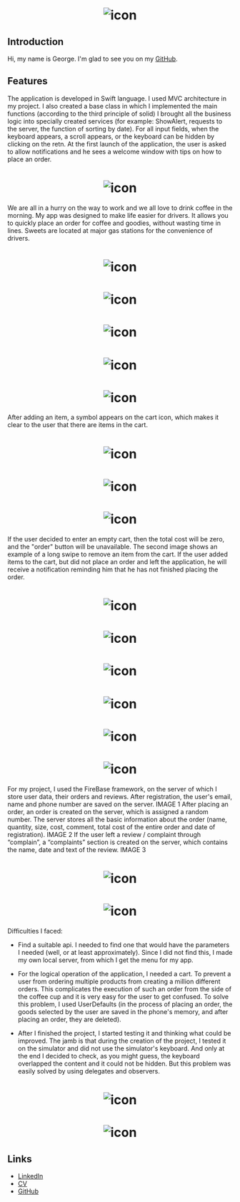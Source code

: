 <h1 align="center">
<img src="Images/Slide-1.png" alt="icon">
</h1>

## Introduction

Hi, my name is George. I'm glad to see you on my [GitHub](https://github.com/gbasovv?tab=repositories).

## Features

The application is developed in Swift language. I used MVC architecture in my project.
I also created a base class in which I implemented the main functions (according to the third principle of solid)
I brought all the business logic into specially created services (for example: ShowAlert, requests to the server, the function of sorting by date).
For all input fields, when the keyboard appears, a scroll appears, or the keyboard can be hidden by clicking on the retn.
At the first launch of the application, the user is asked to allow notifications and he sees a welcome window with tips on how to place an order.

<h1 align="center">
<img src="Images/Slide-2.png" alt="icon">
</h1>
We are all in a hurry on the way to work and we all love to drink coffee in the morning. My app was designed to make life easier for drivers. It allows you to quickly place an order for coffee and goodies, without wasting time in lines. Sweets are located at major gas stations for the convenience of drivers.

<h1 align="center">
<img src="Images/Slide-3.png" alt="icon">
</h1>

<h1 align="center">
<img src="Images/Slide-4.png" alt="icon">
</h1>

<h1 align="center">
<img src="Images/Slide-5.png" alt="icon">
</h1>

<h1 align="center">
<img src="Images/Slide-6.png" alt="icon">
</h1>

<h1 align="center">
<img src="Images/Slide-7.png" alt="icon">
</h1>
After adding an item, a symbol appears on the cart icon, which makes it clear to the user that there are items in the cart.

<h1 align="center">
<img src="Images/Slide-8.png" alt="icon">
</h1>

<h1 align="center">
<img src="Images/Slide-9.png" alt="icon">
</h1>

<h1 align="center">
<img src="Images/Slide-10.png" alt="icon">
</h1>
If the user decided to enter an empty cart, then the total cost will be zero, and the "order" button will be unavailable.
The second image shows an example of a long swipe to remove an item from the cart.
If the user added items to the cart, but did not place an order and left the application, he will receive a notification reminding him that he has not finished placing the order.

<h1 align="center">
<img src="Images/Slide-11.png" alt="icon">
</h1>

<h1 align="center">
<img src="Images/Slide-12.png" alt="icon">
</h1>

<h1 align="center">
<img src="Images/Slide-13.png" alt="icon">
</h1>

<h1 align="center">
<img src="Images/Slide-14.png" alt="icon">
</h1>

<h1 align="center">
<img src="Images/Slide-15.png" alt="icon">
</h1>

<h1 align="center">
<img src="Images/Slide-16.png" alt="icon">
</h1>
For my project, I used the FireBase framework, on the server of which I store user data, their orders and reviews.
After registration, the user's email, name and phone number are saved on the server. IMAGE 1
After placing an order, an order is created on the server, which is assigned a random number. The server stores all the basic information about the order (name, quantity, size, cost, comment, total cost of the entire order and date of registration). IMAGE 2
If the user left a review / complaint through “complain”, a “complaints” section is created on the server, which contains the name, date and text of the review. IMAGE 3

<h1 align="center">
<img src="Images/Slide-17.png" alt="icon">
</h1>

<h1 align="center">
<img src="Images/Slide-18.png" alt="icon">
</h1>
Difficulties I faced:

- Find a suitable api. I needed to find one that would have the parameters I needed (well, or at least approximately). Since I did not find this, I made my own local server, from which I get the menu for my app.

- For the logical operation of the application, I needed a cart. To prevent a user from ordering multiple products from creating a million different orders. This complicates the execution of such an order from the side of the coffee cup and it is very easy for the user to get confused. To solve this problem, I used UserDefaults (in the process of placing an order, the goods selected by the user are saved in the phone's memory, and after placing an order, they are deleted).

- After I finished the project, I started testing it and thinking what could be improved. The jamb is that during the creation of the project, I tested it on the simulator and did not use the simulator's keyboard. And only at the end I decided to check, as you might guess, the keyboard overlapped the content and it could not be hidden. But this problem was easily solved by using delegates and observers.

<h1 align="center">
<img src="Images/Slide-19.png" alt="icon">
</h1>

<h1 align="center">
<img src="Images/Slide-20.png" alt="icon">
</h1>

## Links
- [LinkedIn](https://www.linkedin.com/in/gbasovv/)
- [CV](https://rabota.by/resume/70c51207ff0937633f0039ed1f58594949746f)
- [GitHub](https://github.com/gbasovv?tab=repositories)